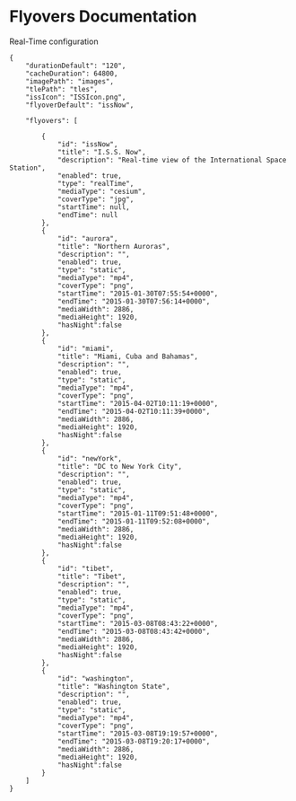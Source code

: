 # Flyovers Documentation #

Real-Time configuration

	{
		"durationDefault": "120",
		"cacheDuration": 64800,
		"imagePath": "images",
		"tlePath": "tles",
		"issIcon": "ISSIcon.png",
		"flyoverDefault": "issNow",

		"flyovers": [

			{
				"id": "issNow",
				"title": "I.S.S. Now",
				"description": "Real-time view of the International Space Station",
				"enabled": true,
				"type": "realTime",
				"mediaType": "cesium",
				"coverType": "jpg",
				"startTime": null,
				"endTime": null
			},
			{
				"id": "aurora",
				"title": "Northern Auroras",
				"description": "",
				"enabled": true,
				"type": "static",
				"mediaType": "mp4",
				"coverType": "png",
				"startTime": "2015-01-30T07:55:54+0000",
				"endTime": "2015-01-30T07:56:14+0000",
				"mediaWidth": 2886,
				"mediaHeight": 1920,
				"hasNight":false
			},
			{
				"id": "miami",
				"title": "Miami, Cuba and Bahamas",
				"description": "",
				"enabled": true,
				"type": "static",
				"mediaType": "mp4",
				"coverType": "png",
				"startTime": "2015-04-02T10:11:19+0000",
				"endTime": "2015-04-02T10:11:39+0000",
				"mediaWidth": 2886,
				"mediaHeight": 1920,
				"hasNight":false
			},
			{
				"id": "newYork",
				"title": "DC to New York City",
				"description": "",
				"enabled": true,
				"type": "static",
				"mediaType": "mp4",
				"coverType": "png",
				"startTime": "2015-01-11T09:51:48+0000",
				"endTime": "2015-01-11T09:52:08+0000",
				"mediaWidth": 2886,
				"mediaHeight": 1920,
				"hasNight":false
			},
			{
				"id": "tibet",
				"title": "Tibet",
				"description": "",
				"enabled": true,
				"type": "static",
				"mediaType": "mp4",
				"coverType": "png",
				"startTime": "2015-03-08T08:43:22+0000",
				"endTime": "2015-03-08T08:43:42+0000",
				"mediaWidth": 2886,
				"mediaHeight": 1920,
				"hasNight":false
			},
			{
				"id": "washington",
				"title": "Washington State",
				"description": "",
				"enabled": true,
				"type": "static",
				"mediaType": "mp4",
				"coverType": "png",
				"startTime": "2015-03-08T19:19:57+0000",
				"endTime": "2015-03-08T19:20:17+0000",
				"mediaWidth": 2886,
				"mediaHeight": 1920,
				"hasNight":false
			}
		]
	}
